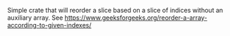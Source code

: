 

Simple crate that will reorder a slice based on a slice of indices without an auxiliary array. See https://www.geeksforgeeks.org/reorder-a-array-according-to-given-indexes/
